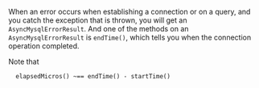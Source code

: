 When an error occurs when establishing a connection or on a query, and you catch the exception that is thrown, you will get an `AsyncMysqlErrorResult`. And one of the methods on an `AsyncMysqlErrorResult` is `endTime()`, which tells you when the connection operation completed.

Note that 

```
  elapsedMicros() ~== endTime() - startTime()
```

